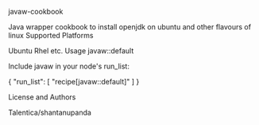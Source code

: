 javaw-cookbook

Java wrapper cookbook to install openjdk on ubuntu and other flavours of linux
Supported Platforms

Ubuntu Rhel etc.
Usage
javaw::default

Include javaw in your node's run_list:

{
  "run_list": [
    "recipe[javaw::default]"
  ]
}

License and Authors

Talentica/shantanupanda
